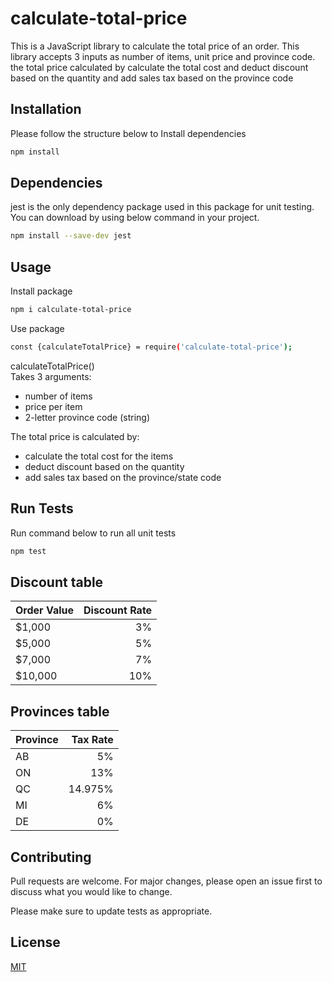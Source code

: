 # calculate-total-price
This is a JavaScript library to calculate the total price of an order. This library accepts 3 inputs as number of items, unit price and province code. the total price calculated by calculate the total cost and deduct discount based on the quantity and add sales tax based on the province code 

## Installation
Please follow the structure below to Install dependencies
```bash
npm install 
```
## Dependencies
jest is the only dependency package used in this package for unit testing. You can download by using below command in your project.
```bash
npm install --save-dev jest
```

## Usage
Install package 
```bash
npm i calculate-total-price
```
Use package 
```bash
const {calculateTotalPrice} = require('calculate-total-price');
```

calculateTotalPrice() \
Takes 3 arguments:
- number of items
- price per item
- 2-letter province code (string) 

The total price is calculated by:

- calculate the total cost for the items
- deduct discount based on the quantity
- add sales tax based on the province/state code

## Run Tests
Run command below to run all unit tests
```bash
npm test
```

## Discount table
| Order Value | Discount Rate |
| ----------- | ------------: |
| $1,000      |            3% |
| $5,000      |            5% |
| $7,000      |            7% |
| $10,000     |           10% |

## Provinces table
| Province | Tax Rate |
| -------- | -------: |
| AB       |       5% |
| ON       |      13% |
| QC       |  14.975% |
| MI       |       6% |
| DE       |       0% |


## Contributing
Pull requests are welcome. For major changes, please open an issue first to discuss what you would like to change.

Please make sure to update tests as appropriate.

## License
[MIT](https://choosealicense.com/licenses/mit/)
